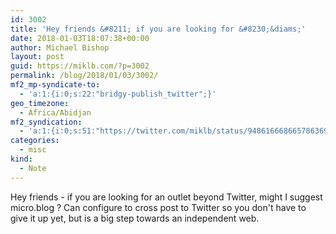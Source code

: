 ```yaml
---
id: 3002
title: 'Hey friends &#8211; if you are looking for &#8230;&diams;'
date: 2018-01-03T18:07:38+00:00
author: Michael Bishop
layout: post
guid: https://miklb.com/?p=3002
permalink: /blog/2018/01/03/3002/
mf2_mp-syndicate-to:
  - 'a:1:{i:0;s:22:"bridgy-publish_twitter";}'
geo_timezone:
  - Africa/Abidjan
mf2_syndication:
  - 'a:1:{i:0;s:51:"https://twitter.com/miklb/status/948616668665786369";}'
categories:
  - misc
kind:
  - Note
---
```

Hey friends - if you are looking for an outlet beyond Twitter, might I suggest micro.blog ? Can configure to cross post to Twitter so you don't have to give it up yet, but is a big step towards an independent web.
